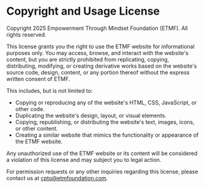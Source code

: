 # Copyright and Usage License

Copyright 2025 Empowerment Through Mindset Foundation (ETMF). All rights reserved.

This license grants you the right to use the ETMF website for informational purposes only. You may access, browse, and interact with the website's content, but you are strictly prohibited from replicating, copying, distributing, modifying, or creating derivative works based on the website's source code, design, content, or any portion thereof without the express written consent of ETMF.

This includes, but is not limited to:

- Copying or reproducing any of the website's HTML, CSS, JavaScript, or other code.
- Duplicating the website's design, layout, or visual elements.
- Copying, republishing, or distributing the website's text, images, icons, or other content.
- Creating a similar website that mimics the functionality or appearance of the ETMF website.

Any unauthorized use of the ETMF website or its content will be considered a violation of this license and may subject you to legal action.

For permission requests or any other inquiries regarding this license, please contact us at [cpto@etmfoundation.com](mailto:cpto@etmfoundation.com).
